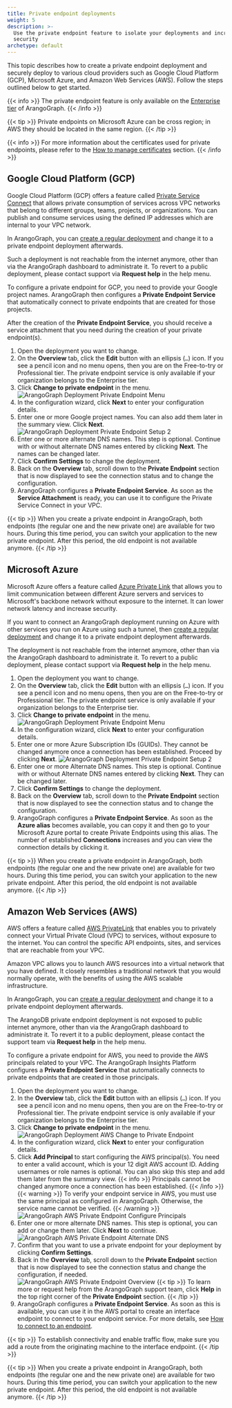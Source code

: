 ```yaml
---
title: Private endpoint deployments
weight: 5
description: >-
  Use the private endpoint feature to isolate your deployments and increase
  security
archetype: default
---
```

This topic describes how to create a private endpoint deployment and
securely deploy to various cloud providers such as Google Cloud Platform (GCP),
Microsoft Azure, and Amazon Web Services (AWS). Follow the steps outlined below
to get started.

{{< info >}}
The private endpoint feature is only available on the
[Enterprise tier](../organizations/_index.md#arangograph-tiers) of ArangoGraph.
{{< /info >}}

{{< tip >}}
Private endpoints on Microsoft Azure can be cross region; in AWS they should be
located in the same region.
{{< /tip >}}

{{< info >}}
For more information about the certificates used for private endpoints, please
refer to the [How to manage certificates](../security-and-access-control/x-509-certificates.md)
section.
{{< /info >}}

## Google Cloud Platform (GCP)

Google Cloud Platform (GCP) offers a feature called
[Private Service Connect](https://cloud.google.com/vpc/docs/private-service-connect)
that allows private consumption of services across VPC networks that belong to
different groups, teams, projects, or organizations. You can publish and consume
services using the defined IP addresses which are internal to your VPC network.

In ArangoGraph, you can
[create a regular deployment](_index.md#how-to-create-a-new-deployment)
and change it to a private endpoint deployment afterwards.

Such a deployment is not reachable from the internet anymore, other than via
the ArangoGraph dashboard to administrate it. To revert to a public deployment,
please contact support via **Request help** in the help menu.

To configure a private endpoint for GCP, you need to provide your Google project
names. ArangoGraph then configures a **Private Endpoint Service** that automatically
connect to private endpoints that are created for those projects.

After the creation of the **Private Endpoint Service**, you should receive a
service attachment that you need during the creation of your private endpoint(s).

1. Open the deployment you want to change.
2. On the **Overview** tab, click the **Edit** button with an ellipsis (`…`)
   icon. If you see a pencil icon and no menu opens, then you are on the
   Free-to-try or Professional tier. The private endpoint service is only available
   if your organization belongs to the Enterprise tier. 
3. Click **Change to private endpoint** in the menu.
   ![ArangoGraph Deployment Private Endpoint Menu](../../../../images/arangograph-gcp-change.png)
4. In the configuration wizard, click **Next** to enter your configuration details.
5. Enter one or more Google project names. You can also add them later in the summary view.
   Click **Next**.
   ![ArangoGraph Deployment Private Endpoint Setup 2](../../../../images/arangograph-gcp-private-endpoint.png)
6. Enter one or more alternate DNS names. This step is optional.
   Continue with or without alternate DNS names entered by clicking **Next**.
   The names can be changed later.
7. Click **Confirm Settings** to change the deployment.
8. Back on the **Overview** tab, scroll down to the **Private Endpoint** section
   that is now displayed to see the connection status and to change the
   configuration.
9. ArangoGraph configures a **Private Endpoint Service**. As soon as the
   **Service Attachment** is ready, you can use it to configure the Private
   Service Connect in your VPC.

{{< tip >}}
When you create a private endpoint in ArangoGraph, both endpoints (the regular
one and the new private one) are available for two hours. During this time period,
you can switch your application to the new private endpoint. After this period,
the old endpoint is not available anymore.
{{< /tip >}}

## Microsoft Azure

Microsoft Azure offers a feature called
[Azure Private Link](https://docs.microsoft.com/en-us/azure/private-link)
that allows you to limit communication between different Azure servers and
services to Microsoft's backbone network without exposure to the internet.
It can lower network latency and increase security.

If you want to connect an ArangoGraph deployment running on Azure with other
services you run on Azure using such a tunnel, then
[create a regular deployment](_index.md#how-to-create-a-new-deployment)
and change it to a private endpoint deployment afterwards.

The deployment is not reachable from the internet anymore, other than via
the ArangoGraph dashboard to administrate it. To revert to a public deployment,
please contact support via **Request help** in the help menu.

1. Open the deployment you want to change.
2. On the **Overview** tab, click the **Edit** button with an ellipsis (`…`)
   icon. If you see a pencil icon and no menu opens, then you are on the
   Free-to-try or Professional tier. The private endpoint service is only available
   if your organization belongs to the Enterprise tier.
3. Click **Change to private endpoint** in the menu.
   ![ArangoGraph Deployment Private Endpoint Menu](../../../../images/arangograph-deployment-private-endpoint-menu.png)
4. In the configuration wizard, click **Next** to enter your configuration details.
5. Enter one or more Azure Subscription IDs (GUIDs). They cannot be
   changed anymore once a connection has been established.
   Proceed by clicking **Next**.
   ![ArangoGraph Deployment Private Endpoint Setup 2](../../../../images/arangograph-deployment-private-endpoint-setup2.png)
6. Enter one or more Alternate DNS names. This step is optional.
   Continue with or without Alternate DNS names entered by clicking **Next**.
   They can be changed later.
7. Click **Confirm Settings** to change the deployment.
8. Back on the **Overview** tab, scroll down to the **Private Endpoint** section
   that is now displayed to see the connection status and to change the
   configuration.
9. ArangoGraph configures a **Private Endpoint Service**. As soon as the **Azure alias**
   becomes available, you can copy it and then go to your Microsoft Azure portal
   to create Private Endpoints using this alias. The number of established
   **Connections** increases and you can view the connection details by
   clicking it.

{{< tip >}}
When you create a private endpoint in ArangoGraph, both endpoints (the regular
one and the new private one) are available for two hours. During this time period,
you can switch your application to the new private endpoint. After this period,
the old endpoint is not available anymore.
{{< /tip >}}

## Amazon Web Services (AWS)

AWS offers a feature called [AWS PrivateLink](https://aws.amazon.com/privatelink)
that enables you to privately connect your Virtual Private Cloud (VPC) to
services, without exposure to the internet. You can control the specific API
endpoints, sites, and services that are reachable from your VPC.

Amazon VPC allows you to launch AWS resources into a
virtual network that you have defined. It closely resembles a traditional
network that you would normally operate, with the benefits of using the AWS
scalable infrastructure. 

In ArangoGraph, you can
[create a regular deployment](_index.md#how-to-create-a-new-deployment) and change it
to a private endpoint deployment afterwards.

The ArangoDB private endpoint deployment is not exposed to public internet
anymore, other than via the ArangoGraph dashboard to administrate it. To revert
it to a public deployment, please contact the support team via **Request help**
in the help menu.

To configure a private endpoint for AWS, you need to provide the AWS principals related
to your VPC. The ArangoGraph Insights Platform configures a **Private Endpoint Service**
that automatically connects to private endpoints that are created in those principals. 

1. Open the deployment you want to change.
2. In the **Overview** tab, click the **Edit** button with an ellipsis (`…`)
   icon. If you see a pencil icon and no menu opens, then you are on the
   Free-to-try or Professional tier. The private endpoint service is only available
   if your organization belongs to the Enterprise tier.
3. Click **Change to private endpoint** in the menu.
   ![ArangoGraph Deployment AWS Change to Private Endpoint](../../../../images/arangograph-aws-change-to-private-endpoint.png)
4. In the configuration wizard, click **Next** to enter your configuration details.
5. Click **Add Principal** to start configuring the AWS principal(s). 
   You need to enter a valid account, which is your 12 digit AWS account ID.
   Adding usernames or role names is optional. You can also
   skip this step and add them later from the summary view.
   {{< info >}}
   Principals cannot be changed anymore once a connection has been established.
   {{< /info >}}
   {{< warning >}}
   To verify your endpoint service in AWS, you must use the same principal as
   configured in ArangoGraph. Otherwise, the service name cannot be verified.
   {{< /warning >}}
   ![ArangoGraph AWS Private Endpoint Configure Principals](../../../../images/arangograph-aws-endpoint-configure-principals.png)
6. Enter one or more alternate DNS names. This step is optional, you can 
   add or change them later. Click **Next** to continue.
   ![ArangoGraph AWS Private Endpoint Alternate DNS](../../../../images/arangograph-aws-private-endpoint-dns.png)
7. Confirm that you want to use a private endpoint for your deployment by
   clicking **Confirm Settings**.
8. Back in the **Overview** tab, scroll down to the **Private Endpoint** section
   that is now displayed to see the connection status and change the
   configuration, if needed.
   ![ArangoGraph AWS Private Endpoint Overview](../../../../images/arangograph-aws-private-endpoint-overview.png)
   {{< tip >}}
   To learn more or request help from the ArangoGraph support team, click **Help**
   in the top right corner of the **Private Endpoint** section.
   {{< /tip >}}
9. ArangoGraph configures a **Private Endpoint Service**. As soon as this is available,
   you can use it in the AWS portal to create an interface endpoint to connect
   to your endpoint service. For more details, see
   [How to connect to an endpoint](https://docs.aws.amazon.com/vpc/latest/privatelink/create-endpoint-service.html#share-endpoint-service).

{{< tip >}}
To establish connectivity and enable traffic flow, make sure you add a route
from the originating machine to the interface endpoint. 
{{< /tip >}}

{{< tip >}}
When you create a private endpoint in ArangoGraph, both endpoints (the regular
one and the new private one) are available for two hours. During this time period,
you can switch your application to the new private endpoint. After this period,
the old endpoint is not available anymore.
{{< /tip >}}
